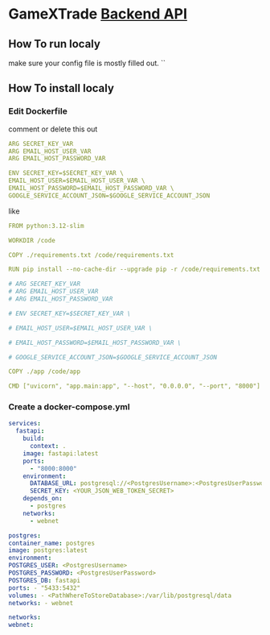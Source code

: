 # GameXTrade [Backend API](https://v2202405172564268947.bestsrv.de/docs)

## How To run localy

make sure your config file is mostly filled out.
``

## How To install localy

### Edit Dockerfile

comment or delete this out

```yml
ARG SECRET_KEY_VAR
ARG EMAIL_HOST_USER_VAR
ARG EMAIL_HOST_PASSWORD_VAR

ENV SECRET_KEY=$SECRET_KEY_VAR \
EMAIL_HOST_USER=$EMAIL_HOST_USER_VAR \
EMAIL_HOST_PASSWORD=$EMAIL_HOST_PASSWORD_VAR \
GOOGLE_SERVICE_ACCOUNT_JSON=$GOOGLE_SERVICE_ACCOUNT_JSON
```

like

```yml
FROM python:3.12-slim

WORKDIR /code

COPY ./requirements.txt /code/requirements.txt

RUN pip install --no-cache-dir --upgrade pip -r /code/requirements.txt

# ARG SECRET_KEY_VAR
# ARG EMAIL_HOST_USER_VAR
# ARG EMAIL_HOST_PASSWORD_VAR

# ENV SECRET_KEY=$SECRET_KEY_VAR \

# EMAIL_HOST_USER=$EMAIL_HOST_USER_VAR \

# EMAIL_HOST_PASSWORD=$EMAIL_HOST_PASSWORD_VAR \

# GOOGLE_SERVICE_ACCOUNT_JSON=$GOOGLE_SERVICE_ACCOUNT_JSON

COPY ./app /code/app

CMD ["uvicorn", "app.main:app", "--host", "0.0.0.0", "--port", "8000"]
```

### Create a docker-compose.yml

```yml
services:
  fastapi:
    build:
      context: .
    image: fastapi:latest
    ports:
      - "8000:8000"
    environment:
      DATABASE_URL: postgresql://<PostgresUsername>:<PostgresUserPassword>@postgres:5432/<YourPostgresDatabase>
      SECRET_KEY: <YOUR_JSON_WEB_TOKEN_SECRET>
    depends_on:
      - postgres
    networks:
      - webnet

postgres:
container_name: postgres
image: postgres:latest
environment:
POSTGRES_USER: <PostgresUsername>
POSTGRES_PASSWORD: <PostgresUserPassword>
POSTGRES_DB: fastapi
ports: - "5433:5432"
volumes: - <PathWhereToStoreDatabase>:/var/lib/postgresql/data
networks: - webnet

networks:
webnet:
```
